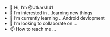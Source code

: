 - 👋 Hi, I’m @Utkarsh41
- 👀 I’m interested in ...learning new things
- 🌱 I’m currently learning ...Android devlopment
- 💞️ I’m looking to collaborate on ...
- 📫 How to reach me ...


<!---
Utkarsh41/Utkarsh41 is a ✨ special ✨ repository because its `README.md` (this file) appears on your GitHub profile.
You can click the Preview link to take a look at your changes.
--->
